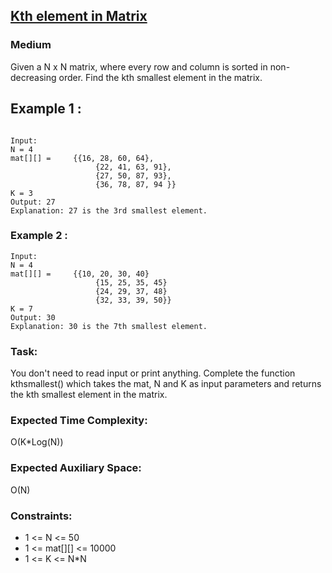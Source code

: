 ## [Kth element in Matrix](https://practice.geeksforgeeks.org/problems/kth-element-in-matrix/1)


### Medium

Given a N x N matrix, where every row and column is sorted in non-decreasing order. Find the kth smallest element in the matrix.

## Example 1 :

~~~

Input:
N = 4
mat[][] =     {{16, 28, 60, 64},
                   {22, 41, 63, 91},
                   {27, 50, 87, 93},
                   {36, 78, 87, 94 }}
K = 3
Output: 27
Explanation: 27 is the 3rd smallest element.

~~~

### Example 2 :

~~~
Input:
N = 4
mat[][] =     {{10, 20, 30, 40}
                   {15, 25, 35, 45}
                   {24, 29, 37, 48}
                   {32, 33, 39, 50}}
K = 7
Output: 30
Explanation: 30 is the 7th smallest element.
~~~

### Task:

You don't need to read input or print anything. Complete the function kthsmallest() which takes the mat, N and K as input parameters and returns the kth smallest element in the matrix.
 

### Expected Time Complexity: 
O(K*Log(N))
### Expected Auxiliary Space: 
O(N)

 

### Constraints:
- 1 <= N <= 50
- 1 <= mat[][] <= 10000
- 1 <= K <= N*N

 
